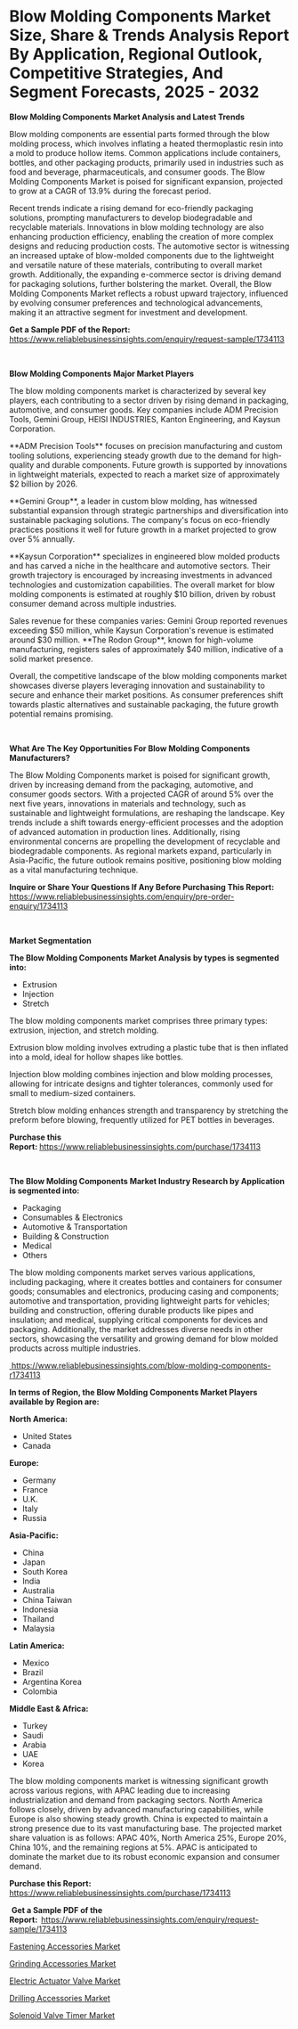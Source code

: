 <p><h1>Blow Molding Components Market Size, Share & Trends Analysis Report By Application, Regional Outlook, Competitive Strategies, And Segment Forecasts, 2025 - 2032</h1></p><p><strong>Blow Molding Components Market Analysis and Latest Trends</strong></p>
<p><p>Blow molding components are essential parts formed through the blow molding process, which involves inflating a heated thermoplastic resin into a mold to produce hollow items. Common applications include containers, bottles, and other packaging products, primarily used in industries such as food and beverage, pharmaceuticals, and consumer goods. The Blow Molding Components Market is poised for significant expansion, projected to grow at a CAGR of 13.9% during the forecast period.</p><p>Recent trends indicate a rising demand for eco-friendly packaging solutions, prompting manufacturers to develop biodegradable and recyclable materials. Innovations in blow molding technology are also enhancing production efficiency, enabling the creation of more complex designs and reducing production costs. The automotive sector is witnessing an increased uptake of blow-molded components due to the lightweight and versatile nature of these materials, contributing to overall market growth. Additionally, the expanding e-commerce sector is driving demand for packaging solutions, further bolstering the market. Overall, the Blow Molding Components Market reflects a robust upward trajectory, influenced by evolving consumer preferences and technological advancements, making it an attractive segment for investment and development.</p></p>
<p><strong>Get a Sample PDF of the Report:&nbsp;</strong> <a href="https://www.reliablebusinessinsights.com/enquiry/request-sample/1734113?utm_campaign=100&utm_medium=2&utm_source=Github&utm_content=ia&utm_term=22022025&utm_id=blow-molding-components">https://www.reliablebusinessinsights.com/enquiry/request-sample/1734113</a></p>
<p>&nbsp;</p>
<p><strong>Blow Molding Components Major Market Players</strong></p>
<p><p>The blow molding components market is characterized by several key players, each contributing to a sector driven by rising demand in packaging, automotive, and consumer goods. Key companies include ADM Precision Tools, Gemini Group, HEISI INDUSTRIES, Kanton Engineering, and Kaysun Corporation.</p><p>**ADM Precision Tools** focuses on precision manufacturing and custom tooling solutions, experiencing steady growth due to the demand for high-quality and durable components. Future growth is supported by innovations in lightweight materials, expected to reach a market size of approximately $2 billion by 2026.</p><p>**Gemini Group**, a leader in custom blow molding, has witnessed substantial expansion through strategic partnerships and diversification into sustainable packaging solutions. The company's focus on eco-friendly practices positions it well for future growth in a market projected to grow over 5% annually.</p><p>**Kaysun Corporation** specializes in engineered blow molded products and has carved a niche in the healthcare and automotive sectors. Their growth trajectory is encouraged by increasing investments in advanced technologies and customization capabilities. The overall market for blow molding components is estimated at roughly $10 billion, driven by robust consumer demand across multiple industries.</p><p>Sales revenue for these companies varies: Gemini Group reported revenues exceeding $50 million, while Kaysun Corporation's revenue is estimated around $30 million. **The Rodon Group**, known for high-volume manufacturing, registers sales of approximately $40 million, indicative of a solid market presence.</p><p>Overall, the competitive landscape of the blow molding components market showcases diverse players leveraging innovation and sustainability to secure and enhance their market positions. As consumer preferences shift towards plastic alternatives and sustainable packaging, the future growth potential remains promising.</p></p>
<p>&nbsp;</p>
<p><strong>What Are The Key Opportunities For Blow Molding Components Manufacturers?</strong></p>
<p><p>The Blow Molding Components market is poised for significant growth, driven by increasing demand from the packaging, automotive, and consumer goods sectors. With a projected CAGR of around 5% over the next five years, innovations in materials and technology, such as sustainable and lightweight formulations, are reshaping the landscape. Key trends include a shift towards energy-efficient processes and the adoption of advanced automation in production lines. Additionally, rising environmental concerns are propelling the development of recyclable and biodegradable components. As regional markets expand, particularly in Asia-Pacific, the future outlook remains positive, positioning blow molding as a vital manufacturing technique.</p></p>
<p><strong>Inquire or Share Your Questions If Any Before Purchasing This Report:</strong> <a href="https://www.reliablebusinessinsights.com/enquiry/pre-order-enquiry/1734113?utm_campaign=100&utm_medium=2&utm_source=Github&utm_content=ia&utm_term=22022025&utm_id=blow-molding-components">https://www.reliablebusinessinsights.com/enquiry/pre-order-enquiry/1734113</a></p>
<p>&nbsp;</p>
<p><strong>Market Segmentation</strong></p>
<p><strong>The Blow Molding Components Market Analysis by types is segmented into:</strong></p>
<p><ul><li>Extrusion</li><li>Injection</li><li>Stretch</li></ul></p>
<p><p>The blow molding components market comprises three primary types: extrusion, injection, and stretch molding. </p><p>Extrusion blow molding involves extruding a plastic tube that is then inflated into a mold, ideal for hollow shapes like bottles. </p><p>Injection blow molding combines injection and blow molding processes, allowing for intricate designs and tighter tolerances, commonly used for small to medium-sized containers. </p><p>Stretch blow molding enhances strength and transparency by stretching the preform before blowing, frequently utilized for PET bottles in beverages.</p></p>
<p><strong>Purchase this Report:&nbsp;</strong><a href="https://www.reliablebusinessinsights.com/purchase/1734113?utm_campaign=100&utm_medium=2&utm_source=Github&utm_content=ia&utm_term=22022025&utm_id=blow-molding-components">https://www.reliablebusinessinsights.com/purchase/1734113</a></p>
<p>&nbsp;</p>
<p><strong>The Blow Molding Components Market Industry Research by Application is segmented into:</strong></p>
<p><ul><li>Packaging</li><li>Consumables & Electronics</li><li>Automotive & Transportation</li><li>Building & Construction</li><li>Medical</li><li>Others</li></ul></p>
<p><p>The blow molding components market serves various applications, including packaging, where it creates bottles and containers for consumer goods; consumables and electronics, producing casing and components; automotive and transportation, providing lightweight parts for vehicles; building and construction, offering durable products like pipes and insulation; and medical, supplying critical components for devices and packaging. Additionally, the market addresses diverse needs in other sectors, showcasing the versatility and growing demand for blow molded products across multiple industries.</p></p>
<p><a href="https://www.reliablebusinessinsights.com/blow-molding-components-r1734113?utm_campaign=100&utm_medium=2&utm_source=Github&utm_content=ia&utm_term=22022025&utm_id=blow-molding-components">&nbsp;https://www.reliablebusinessinsights.com/blow-molding-components-r1734113</a></p>
<p><strong>In terms of Region, the Blow Molding Components Market Players available by Region are:</strong></p>
<p>
    <p> <strong> North America: </strong>
        <ul>
            <li>United States</li>
            <li>Canada</li>
        </ul>
        </p> 
    <p> <strong> Europe: </strong>
        <ul>
            <li>Germany</li>
            <li>France</li>
            <li>U.K.</li>
            <li>Italy</li>
            <li>Russia</li>
        </ul>
        </p> 
    <p> <strong> Asia-Pacific: </strong>
        <ul>
            <li>China</li>
            <li>Japan</li>
            <li>South Korea</li>
            <li>India</li>
            <li>Australia</li>
            <li>China Taiwan</li>
            <li>Indonesia</li>
            <li>Thailand</li>
            <li>Malaysia</li>
        </ul>
        </p> 
    <p> <strong> Latin America: </strong>
        <ul>
            <li>Mexico</li>
            <li>Brazil</li>
            <li>Argentina Korea</li>
            <li>Colombia</li>
        </ul>
        </p> 
    <p> <strong> Middle East & Africa: </strong>
        <ul>
            <li>Turkey</li>
            <li>Saudi</li>
            <li>Arabia</li>
            <li>UAE</li>
            <li>Korea</li>
        </ul>
    </p>
    </p>
<p><p>The blow molding components market is witnessing significant growth across various regions, with APAC leading due to increasing industrialization and demand from packaging sectors. North America follows closely, driven by advanced manufacturing capabilities, while Europe is also showing steady growth. China is expected to maintain a strong presence due to its vast manufacturing base. The projected market share valuation is as follows: APAC 40%, North America 25%, Europe 20%, China 10%, and the remaining regions at 5%. APAC is anticipated to dominate the market due to its robust economic expansion and consumer demand.</p></p>
<p><strong>Purchase this Report: </strong><a href="https://www.reliablebusinessinsights.com/purchase/1734113?utm_campaign=100&utm_medium=2&utm_source=Github&utm_content=ia&utm_term=22022025&utm_id=blow-molding-components">https://www.reliablebusinessinsights.com/purchase/1734113</a></p>
<p>&nbsp;<strong>Get a Sample PDF of the Report:&nbsp;&nbsp;</strong><a href="https://www.reliablebusinessinsights.com/enquiry/request-sample/1734113?utm_campaign=100&utm_medium=2&utm_source=Github&utm_content=ia&utm_term=22022025&utm_id=blow-molding-components">https://www.reliablebusinessinsights.com/enquiry/request-sample/1734113</a></p>
<p><strong></strong></p>
<p><p><a href="https://github.com/shafriusizi/Market-Research-Report-List-1/blob/main/fastening-accessories-market.md?utm_campaign=100&utm_medium=2&utm_source=Github&utm_content=ia&utm_term=22022025&utm_id=blow-molding-components">Fastening Accessories Market</a></p><p><a href="https://github.com/stickkinkel/Market-Research-Report-List-1/blob/main/grinding-accessories-market.md?utm_campaign=100&utm_medium=2&utm_source=Github&utm_content=ia&utm_term=22022025&utm_id=blow-molding-components">Grinding Accessories Market</a></p><p><a href="https://github.com/lefiobakali/Market-Research-Report-List-1/blob/main/electric-actuator-valve-market.md?utm_campaign=100&utm_medium=2&utm_source=Github&utm_content=ia&utm_term=22022025&utm_id=blow-molding-components">Electric Actuator Valve Market</a></p><p><a href="https://github.com/mqhayigurbaj/Market-Research-Report-List-1/blob/main/drilling-accessories-market.md?utm_campaign=100&utm_medium=2&utm_source=Github&utm_content=ia&utm_term=22022025&utm_id=blow-molding-components">Drilling Accessories Market</a></p><p><a href="https://github.com/kaloyhboosh/Market-Research-Report-List-1/blob/main/solenoid-valve-timer-market.md?utm_campaign=100&utm_medium=2&utm_source=Github&utm_content=ia&utm_term=22022025&utm_id=blow-molding-components">Solenoid Valve Timer Market</a></p></p>